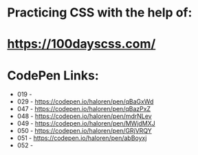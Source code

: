 # Practicing CSS with the help of:
# https://100dayscss.com/

# CodePen Links:
- 019 - 
- 029 - https://codepen.io/haloren/pen/qBaGxWd
- 047 - https://codepen.io/haloren/pen/qBazPxZ
- 048 - https://codepen.io/haloren/pen/mdrNLev
- 049 - https://codepen.io/haloren/pen/MWjdMXJ
- 050 - https://codepen.io/haloren/pen/GRjVRQY
- 051 - https://codepen.io/haloren/pen/abBoyxj
- 052 - 
